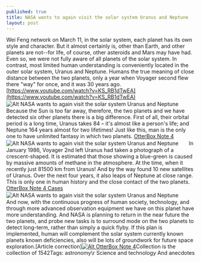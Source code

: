```yaml
---
published: true
title: NASA wants to again visit the solar system Uranus and Neptune
layout: post
---
```

Wei Feng network on March 11, in the solar system, each planet has its own style and character. But it almost certainly is, other than Earth, and other planets are not--for life, of course, other asteroids and Mars may have had. Even so, we were not fully aware of all planets of the solar system. In contrast, most limited human understanding is conveniently located in the outer solar system, Uranus and Neptune. Humans the true meaning of close distance between the two planets, only a year when Voyager second flew there \"way\" for once, and it was 30 years ago. [https://www.youtube.com/watch?v=KS_RB1dTwEA](https://www.youtube.com/watch?v=KS_RB1dTwEA) ![Alt NASA wants to again visit the solar system Uranus and Neptune](https://c2.staticflickr.com/2/1707/25585905772_b64bba1e00_z.jpg)　　Because the Sun is too far away, therefore, the two planets and we have detected six other planets there is a big difference. First of all, their orbital period is a long time, Uranus takes 84 – it\'s almost like a person\'s life; and Neptune 164 years almost for two lifetimes! Just like this, man is the only one to have unlimited fantasy in which two planets. [OtterBox Note 4](http://www.awacase.com/otterbox-defender-galaxy-note-4-case-dark-jade-citron-green-p-10078.html)![Alt NASA wants to again visit the solar system Uranus and Neptune](https://c2.staticflickr.com/2/1699/25406207270_951c5994a1_z.jpg)　　In January 1986, Voyager 2nd left Uranus had taken a photograph of a crescent-shaped. It is estimated that those showing a blue-green is caused by massive amounts of methane in the atmosphere. At the time, when it recently just 81500 km from Uranus! And by the way found 10 new satellites of Uranus. Over the next four years, it also leaps of Neptune at close range. This is only one in human history and the close contact of the two planets. [OtterBox Note 4 Cases](https://medium.com/@vanscase/strong-inserts-cyanogen-microsoft-cannot-do-the-traditional-landscape-of-systems-88ece0fb5915#.805y)![Alt NASA wants to again visit the solar system Uranus and Neptune](https://c2.staticflickr.com/2/1715/25706962515_9105b60f67_z.jpg)　　And now, with the continuous progress of human society, technology, and through more advanced observation equipment we have on this planet have more understanding. And NASA is planning to return in the near future the two planets, and probe new tasks is to surround mode on the two planets to detect long-term, rather than simply a quick flyby. If this plan is implemented, human will complement the solar system currently known planets known deficiencies, also will be lots of groundwork for future space exploration.[Article correction][![Alt OtterBox Note 4](http://www.awacase.com/images/large/note4/otterbox_n4306_lrg.jpg)](http://www.awacase.com/otterbox-defender-galaxy-note-4-case-dark-jade-citron-green-p-10078.html)Collection is the collection of 1542Tags: astronomy\r Science and technology And anecdotes
